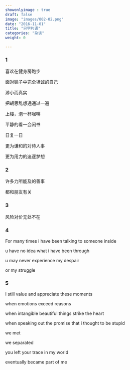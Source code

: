 ```yaml
---
showonlyimage : true
draft: false
image: "images/002-02.png"
date: "2016-11-01"
title: "只字片语"
categories: "杂谈"
weight: 0

---
```


<!--more-->

### 1
喜欢在健身房跑步

面对镜子中完全坦诚的自己

渺小而真实

把胡思乱想通通过一遍

上楼，泡一杯咖啡

平静的看一会闲书

日复一日

更为谦和的对待人事

更为用力的追逐梦想

### 2
许多力所能及的善事

都和朋友有关

### 3
风险对价无处不在

### 4
For many times i have been talking to someone inside 

u have no idea what i have been through

u may never experience my despair

or my struggle 

### 5
I still value and appreciate these moments

when emotions exceed reasons

when intangible beautiful things strike the heart

when speaking out the promise that i thought to be stupid

we met

we separated 

you left your trace in my world

eventually became part of me
 
